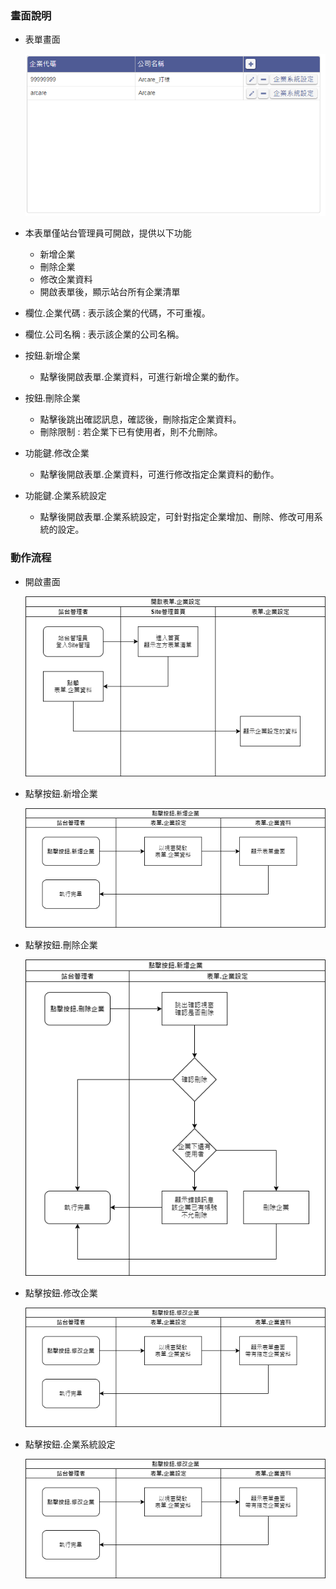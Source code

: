 ### <div id="view">畫面說明</div>
* 表單畫面

    ![表單畫面]

* 本表單僅站台管理員可開啟，提供以下功能
    * 新增企業
    * 刪除企業
    * 修改企業資料
    * 開啟表單後，顯示站台所有企業清單

* 欄位.企業代碼 : 表示該企業的代碼，不可重複。
* 欄位.公司名稱 : 表示該企業的公司名稱。
* 按鈕.新增企業
    * 點擊後開啟表單.企業資料，可進行新增企業的動作。
* 按鈕.刪除企業
    * 點擊後跳出確認訊息，確認後，刪除指定企業資料。
    * 刪除限制 : 若企業下已有使用者，則不允刪除。
* 功能鍵.修改企業
    * 點擊後開啟表單.企業資料，可進行修改指定企業資料的動作。
* 功能鍵.企業系統設定
    * 點擊後開啟表單.企業系統設定，可針對指定企業增加、刪除、修改可用系統的設定。

### <div id="action">動作流程</div>
* 開啟畫面

    ![開啟畫面]

* 點擊按鈕.新增企業

    ![點擊按鈕.新增企業]

* 點擊按鈕.刪除企業

    ![點擊按鈕.刪除企業]

* 點擊按鈕.修改企業

    ![點擊按鈕.修改企業]    

* 點擊按鈕.企業系統設定

    ![點擊按鈕.企業系統設定]

[表單畫面]:attachment/enterpriseindex_view.png "表單畫面"
[開啟畫面]:attachment/openform.png "開啟畫面"
[點擊按鈕.新增企業]:attachment/click_add_enterprise.png "點擊按鈕.新增企業"
[點擊按鈕.修改企業]:attachment/click_update_enterprise.png "點擊按鈕.修改企業"
[點擊按鈕.企業系統設定]:attachment/click_enterprise_system.png "點擊按鈕.企業系統設定"
[點擊按鈕.刪除企業]:attachment/click_delete_enterprise.png "點擊按鈕.刪除企業"